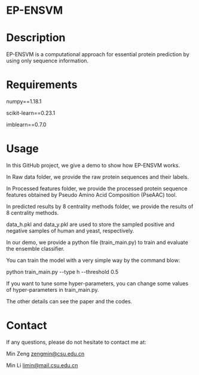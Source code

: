 # EP-ENSVM
# Description
EP-ENSVM is a computational approach for essential protein prediction by using only sequence information. 

# Requirements
numpy==1.18.1

scikit-learn==0.23.1

imblearn==0.7.0

# Usage
In this GitHub project, we give a demo to show how EP-ENSVM works. 

In Raw data folder, we provide the raw protein sequences and their labels.

In Processed features folder, we provide the processed protein sequence features obtained by Pseudo Amino Acid Composition (PseAAC) tool. 

In predicted results by 8 centrality methods folder, we provide the results of 8 centrality methods. 

data_h.pkl and data_y.pkl are used to store the sampled positive and negative samples of human and yeast, respectively.

In our demo, we provide a python file (train_main.py) to train and evaluate the ensemble classifier. 

You can train the model with a very simple way by the command blow:

 python train_main.py --type h --threshold 0.5


If you want to tune some hyper-parameters, you can change some values of hyper-parameters in train_main.py. 

The other details can see the paper and the codes.
 
# Contact
If any questions, please do not hesitate to contact me at:

Min Zeng   zengmin@csu.edu.cn  

Min Li     limin@mail.csu.edu.cn

